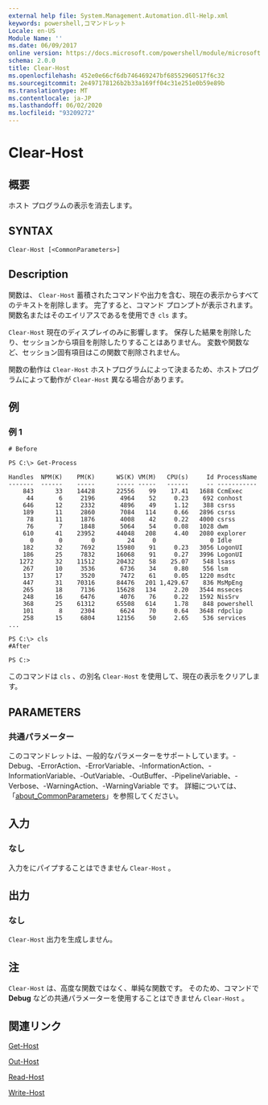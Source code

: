 ```yaml
---
external help file: System.Management.Automation.dll-Help.xml
keywords: powershell,コマンドレット
Locale: en-US
Module Name: ''
ms.date: 06/09/2017
online version: https://docs.microsoft.com/powershell/module/microsoft.powershell.core/clear-host?view=powershell-7.1&WT.mc_id=ps-gethelp
schema: 2.0.0
title: Clear-Host
ms.openlocfilehash: 452e0e66cf6db746469247bf68552960517f6c32
ms.sourcegitcommit: 2e497178126b2b33a169ff04c31e251e0b59e89b
ms.translationtype: MT
ms.contentlocale: ja-JP
ms.lasthandoff: 06/02/2020
ms.locfileid: "93209272"
---
```

# Clear-Host

## 概要

ホスト プログラムの表示を消去します。

## SYNTAX

```
Clear-Host [<CommonParameters>]
```

## Description

関数は、 `Clear-Host` 蓄積されたコマンドや出力を含む、現在の表示からすべてのテキストを削除します。 完了すると、コマンド プロンプトが表示されます。 関数名またはそのエイリアスであるを使用でき `cls` ます。

`Clear-Host` 現在のディスプレイのみに影響します。 保存した結果を削除したり、セッションから項目を削除したりすることはありません。 変数や関数など、セッション固有項目はこの関数で削除されません。

関数の動作は `Clear-Host` ホストプログラムによって決まるため、ホストプログラムによって動作が `Clear-Host` 異なる場合があります。

## 例

### 例 1

```
# Before

PS C:\> Get-Process

Handles  NPM(K)    PM(K)      WS(K) VM(M)   CPU(s)     Id ProcessName
-------  ------    -----      ----- -----   ------     -- -----------
    843      33    14428      22556    99    17.41   1688 CcmExec
     44       6     2196       4964    52     0.23    692 conhost
    646      12     2332       4896    49     1.12    388 csrss
    189      11     2860       7084   114     0.66   2896 csrss
     78      11     1876       4008    42     0.22   4000 csrss
     76       7     1848       5064    54     0.08   1028 dwm
    610      41    23952      44048   208     4.40   2080 explorer
      0       0        0         24     0               0 Idle
    182      32     7692      15980    91     0.23   3056 LogonUI
    186      25     7832      16068    91     0.27   3996 LogonUI
   1272      32    11512      20432    58    25.07    548 lsass
    267      10     3536       6736    34     0.80    556 lsm
    137      17     3520       7472    61     0.05   1220 msdtc
    447      31    70316      84476   201 1,429.67    836 MsMpEng
    265      18     7136      15628   134     2.20   3544 msseces
    248      16     6476       4076    76     0.22   1592 NisSrv
    368      25    61312      65508   614     1.78    848 powershell
    101       8     2304       6624    70     0.64   3648 rdpclip
    258      15     6804      12156    50     2.65    536 services
...

PS C:\> cls
#After

PS C:>
```

このコマンドは `cls` 、の別名 `Clear-Host` を使用して、現在の表示をクリアします。

## PARAMETERS

### 共通パラメーター
このコマンドレットは、一般的なパラメーターをサポートしています。-Debug、-ErrorAction、-ErrorVariable、-InformationAction、-InformationVariable、-OutVariable、-OutBuffer、-PipelineVariable、-Verbose、-WarningAction、-WarningVariable です。 詳細については、「[about_CommonParameters](https://go.microsoft.com/fwlink/?LinkID=113216)」を参照してください。

## 入力

### なし

入力をにパイプすることはできません `Clear-Host` 。

## 出力

### なし

`Clear-Host` 出力を生成しません。

## 注

`Clear-Host` は、高度な関数ではなく、単純な関数です。 そのため、コマンドで **Debug** などの共通パラメーターを使用することはできません `Clear-Host` 。

## 関連リンク

[Get-Host](../Microsoft.PowerShell.Utility/Get-Host.md)

[Out-Host](Out-Host.md)

[Read-Host](../Microsoft.PowerShell.Utility/Read-Host.md)

[Write-Host](../Microsoft.PowerShell.Utility/Write-Host.md)

